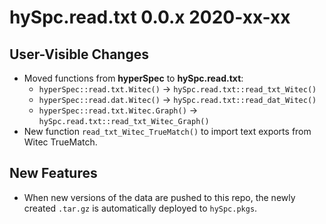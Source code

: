 # hySpc.read.txt 0.0.x 2020-xx-xx

## User-Visible Changes

* Moved functions from **hyperSpec** to **hySpc.read.txt**:
  - `hyperSpec::read.txt.Witec()` -> `hySpc.read.txt::read_txt_Witec()`
  - `hyperSpec::read.dat.Witec()` -> `hySpc.read.txt::read_dat_Witec()`
  - `hyperSpec::read.txt.Witec.Graph()` -> `hySpc.read.txt::read_txt_Witec_Graph()`
* New function `read_txt_Witec_TrueMatch()` to import text exports from Witec TrueMatch.

## New Features
* When new versions of the data are pushed to this repo, the newly created `.tar.gz` is automatically deployed to `hySpc.pkgs`.
